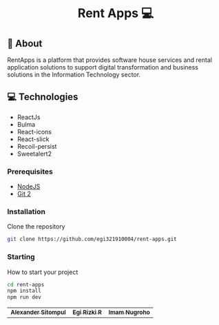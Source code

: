 <h1 align="center" style="font-weight: bold;">Rent Apps 💻</h1>

<h2 id="started">📌 About</h2>

RentApps is a platform that provides software house services and rental application solutions to support digital transformation and business solutions in the Information Technology sector.

<h2 id="technologies">💻 Technologies</h2>

- ReactJs
- Bulma
- React-icons
- React-slick
- Recoil-persist
- Sweetalert2

<h3>Prerequisites</h3>

- [NodeJS](https://github.com/)
- [Git 2](https://github.com)

<h3>Installation</h3>

Clone the repository

```bash
git clone https://github.com/egi321910004/rent-apps.git
```

<h3>Starting</h3>

How to start your project

```bash
cd rent-apps
npm install
npm run dev
```

<table>
  <tr>
    <td align="center">
      <a href="https://github.com/alxtim10">
        <sub>
          <b>Alexander Sitompul</b>
        </sub>
      </a>
    </td>
    <td align="center">
      <a href="https://github.com/egi321910004">
        <sub>
          <b>Egi Rizki R</b>
        </sub>
      </a>
    </td>
    <td align="center">
      <a href="https://github.com/ImamNugroho07">
        <sub>
          <b>Imam Nugroho</b>
        </sub>
      </a>
    </td>
  </tr>
</table>

